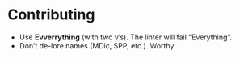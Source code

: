 # Contributing
- Use **Evverrything** (with two v’s). The linter will fail “Everything”.
- Don’t de-lore names (MDic, SPP, etc.).
Worthy
